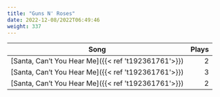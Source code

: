 ```yaml
---
title: "Guns N' Roses"
date: 2022-12-08/2022T06:49:46
weight: 337
---
```




 Song | Plays 
----- | -----:
[Santa, Can’t You Hear Me]({{< ref 't192361761'>}}) | 2
[Santa, Can’t You Hear Me]({{< ref 't192361761'>}}) | 3
[Santa, Can’t You Hear Me]({{< ref 't192361761'>}}) | 2
